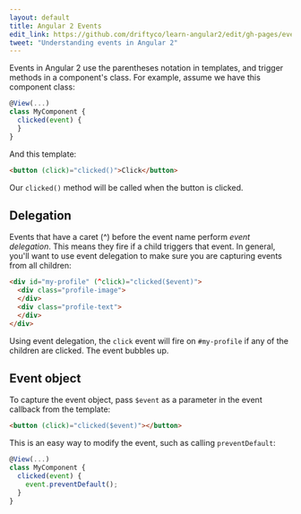 ```yaml
---
layout: default
title: Angular 2 Events
edit_link: https://github.com/driftyco/learn-angular2/edit/gh-pages/events/index.md
tweet: "Understanding events in Angular 2"
---
```


Events in Angular 2 use the parentheses notation in templates, and trigger methods in a component's class. For example, assume we have this component class:

```javascript
@View(...)
class MyComponent {
  clicked(event) {
  }
}
```

And this template:

```html
<button (click)="clicked()">Click</button>
```

Our `clicked()` method will be called when the button is clicked.

## Delegation

Events that have a caret (^) before the event name perform *event delegation*. This means they fire if a child triggers that event. In general, you'll want to use event delegation to make sure you are capturing events from all children:

```html
<div id="my-profile" (^click)="clicked($event)">
  <div class="profile-image">
  </div>
  <div class="profile-text">
  </div>
</div>
```

Using event delegation, the `click` event will fire on `#my-profile` if any of the children are clicked. The event bubbles up.

## Event object

To capture the event object, pass `$event` as a parameter in the event callback from the template:

```html
<button (click)="clicked($event)"></button>
```

This is an easy way to modify the event, such as calling `preventDefault`:

```javascript
@View(...)
class MyComponent {
  clicked(event) {
    event.preventDefault();
  }
}
```
